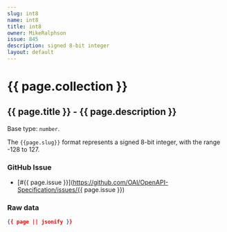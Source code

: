 ```yaml
---
slug: int8
name: int8
title: int8
owner: MikeRalphson
issue: 845
description: signed 8-bit integer
layout: default
---
```


# {{ page.collection }}

## {{ page.title }} - {{ page.description }}

Base type: `number`.

The `{{page.slug}}` format represents a signed 8-bit integer, with the range -128 to 127.

### GitHub Issue

* [#{{ page.issue }}](https://github.com/OAI/OpenAPI-Specification/issues/{{ page.issue }})

### Raw data

```json
{{ page || jsonify }}
```

